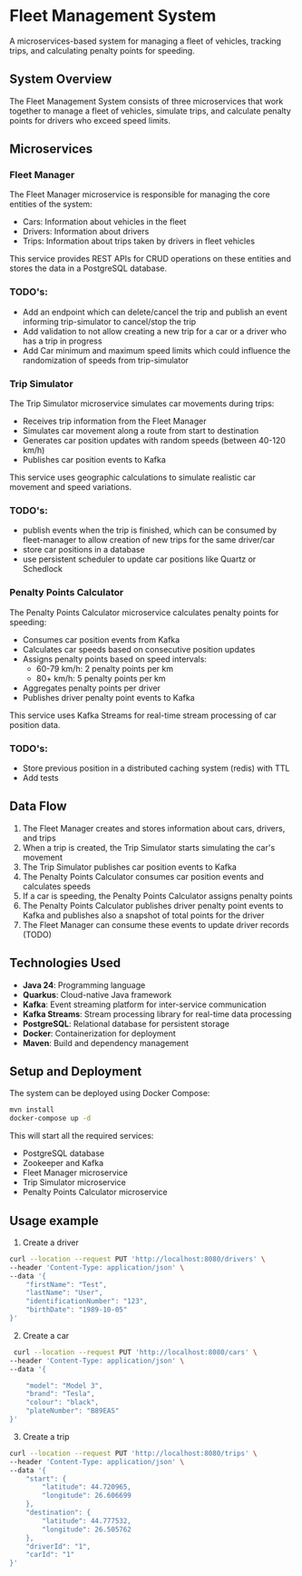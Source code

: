 # Fleet Management System

A microservices-based system for managing a fleet of vehicles, tracking trips, and calculating penalty points for speeding.

## System Overview

The Fleet Management System consists of three microservices that work together to manage a fleet of vehicles, simulate trips, and calculate penalty points for drivers who exceed speed limits.

## Microservices

### Fleet Manager

The Fleet Manager microservice is responsible for managing the core entities of the system:
- Cars: Information about vehicles in the fleet
- Drivers: Information about drivers
- Trips: Information about trips taken by drivers in fleet vehicles

This service provides REST APIs for CRUD operations on these entities and stores the data in a PostgreSQL database.

### TODO's:
- Add an endpoint which can delete/cancel the trip and publish an event informing trip-simulator to cancel/stop the trip
- Add validation to not allow creating a new trip for a car or a driver who has a trip in progress
- Add Car minimum and maximum speed limits which could influence the randomization of speeds from trip-simulator

### Trip Simulator

The Trip Simulator microservice simulates car movements during trips:
- Receives trip information from the Fleet Manager
- Simulates car movement along a route from start to destination
- Generates car position updates with random speeds (between 40-120 km/h)
- Publishes car position events to Kafka

This service uses geographic calculations to simulate realistic car movement and speed variations.

### TODO's:
- publish events when the trip is finished, which can be consumed by fleet-manager to allow creation of new trips for the same driver/car
- store car positions in a database
- use persistent scheduler to update car positions like Quartz or Schedlock

### Penalty Points Calculator

The Penalty Points Calculator microservice calculates penalty points for speeding:
- Consumes car position events from Kafka
- Calculates car speeds based on consecutive position updates
- Assigns penalty points based on speed intervals:
  - 60-79 km/h: 2 penalty points per km
  - 80+ km/h: 5 penalty points per km
- Aggregates penalty points per driver
- Publishes driver penalty point events to Kafka

This service uses Kafka Streams for real-time stream processing of car position data.


### TODO's:
- Store previous position in a distributed caching system (redis) with TTL
- Add tests

## Data Flow

1. The Fleet Manager creates and stores information about cars, drivers, and trips
2. When a trip is created, the Trip Simulator starts simulating the car's movement
3. The Trip Simulator publishes car position events to Kafka
4. The Penalty Points Calculator consumes car position events and calculates speeds
5. If a car is speeding, the Penalty Points Calculator assigns penalty points
6. The Penalty Points Calculator publishes driver penalty point events to Kafka and publishes also a snapshot of total points for the driver
7. The Fleet Manager can consume these events to update driver records (TODO)

## Technologies Used

- **Java 24**: Programming language
- **Quarkus**: Cloud-native Java framework
- **Kafka**: Event streaming platform for inter-service communication
- **Kafka Streams**: Stream processing library for real-time data processing
- **PostgreSQL**: Relational database for persistent storage
- **Docker**: Containerization for deployment
- **Maven**: Build and dependency management

## Setup and Deployment

The system can be deployed using Docker Compose:

```bash
mvn install
docker-compose up -d
```

This will start all the required services:
- PostgreSQL database
- Zookeeper and Kafka
- Fleet Manager microservice
- Trip Simulator microservice
- Penalty Points Calculator microservice

## Usage example

1. Create a driver
```bash
curl --location --request PUT 'http://localhost:8080/drivers' \
--header 'Content-Type: application/json' \
--data '{
    "firstName": "Test",
    "lastName": "User",
    "identificationNumber": "123",
    "birthDate": "1989-10-05"
}' 
```
2. Create a car
```bash
 curl --location --request PUT 'http://localhost:8080/cars' \
--header 'Content-Type: application/json' \
--data '{

    "model": "Model 3",
    "brand": "Tesla",
    "colour": "black",
    "plateNumber": "B89EAS"
}'
```
3. Create a trip
```bash
curl --location --request PUT 'http://localhost:8080/trips' \
--header 'Content-Type: application/json' \
--data '{
    "start": {
        "latitude": 44.720965,
        "longitude": 26.606699
    },
    "destination": {
        "latitude": 44.777532,
        "longitude": 26.505762
    },
    "driverId": "1",
    "carId": "1"
}'
```